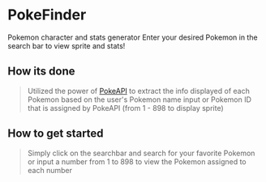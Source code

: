 # PokeFinder
 Pokemon character and stats generator
 Enter your desired Pokemon in the search bar to view sprite and stats!

## How its done
> Utilized the power of [PokeAPI](https://pokeapi.co/) to extract the info displayed of each Pokemon based on the user's Pokemon name input or Pokemon ID that is assigned by PokeAPI (from 1 - 898 to display sprite)

## How to get started
> Simply click on the searchbar and search for your favorite Pokemon or input a number from 1 to 898 to view the Pokemon assigned to each number

